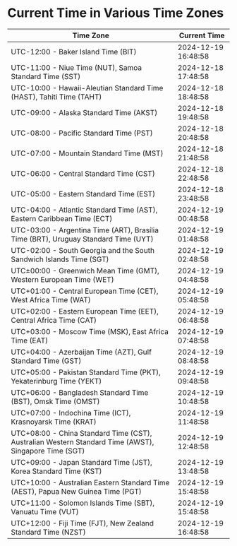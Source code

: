 # Current Time in Various Time Zones

| Time Zone | Current Time |
|-----------|--------------|
| UTC-12:00 - Baker Island Time (BIT) | 2024-12-19 16:48:58 |
| UTC-11:00 - Niue Time (NUT), Samoa Standard Time (SST) | 2024-12-18 17:48:58 |
| UTC-10:00 - Hawaii-Aleutian Standard Time (HAST), Tahiti Time (TAHT) | 2024-12-18 18:48:58 |
| UTC-09:00 - Alaska Standard Time (AKST) | 2024-12-18 19:48:58 |
| UTC-08:00 - Pacific Standard Time (PST) | 2024-12-18 20:48:58 |
| UTC-07:00 - Mountain Standard Time (MST) | 2024-12-18 21:48:58 |
| UTC-06:00 - Central Standard Time (CST) | 2024-12-18 22:48:58 |
| UTC-05:00 - Eastern Standard Time (EST) | 2024-12-18 23:48:58 |
| UTC-04:00 - Atlantic Standard Time (AST), Eastern Caribbean Time (ECT) | 2024-12-19 00:48:58 |
| UTC-03:00 - Argentina Time (ART), Brasília Time (BRT), Uruguay Standard Time (UYT) | 2024-12-19 01:48:58 |
| UTC-02:00 - South Georgia and the South Sandwich Islands Time (SGT) | 2024-12-19 02:48:58 |
| UTC±00:00 - Greenwich Mean Time (GMT), Western European Time (WET) | 2024-12-19 04:48:58 |
| UTC+01:00 - Central European Time (CET), West Africa Time (WAT) | 2024-12-19 05:48:58 |
| UTC+02:00 - Eastern European Time (EET), Central Africa Time (CAT) | 2024-12-19 06:48:58 |
| UTC+03:00 - Moscow Time (MSK), East Africa Time (EAT) | 2024-12-19 07:48:58 |
| UTC+04:00 - Azerbaijan Time (AZT), Gulf Standard Time (GST) | 2024-12-19 08:48:58 |
| UTC+05:00 - Pakistan Standard Time (PKT), Yekaterinburg Time (YEKT) | 2024-12-19 09:48:58 |
| UTC+06:00 - Bangladesh Standard Time (BST), Omsk Time (OMST) | 2024-12-19 10:48:58 |
| UTC+07:00 - Indochina Time (ICT), Krasnoyarsk Time (KRAT) | 2024-12-19 11:48:58 |
| UTC+08:00 - China Standard Time (CST), Australian Western Standard Time (AWST), Singapore Time (SGT) | 2024-12-19 12:48:58 |
| UTC+09:00 - Japan Standard Time (JST), Korea Standard Time (KST) | 2024-12-19 13:48:58 |
| UTC+10:00 - Australian Eastern Standard Time (AEST), Papua New Guinea Time (PGT) | 2024-12-19 15:48:58 |
| UTC+11:00 - Solomon Islands Time (SBT), Vanuatu Time (VUT) | 2024-12-19 15:48:58 |
| UTC+12:00 - Fiji Time (FJT), New Zealand Standard Time (NZST) | 2024-12-19 16:48:58 |
